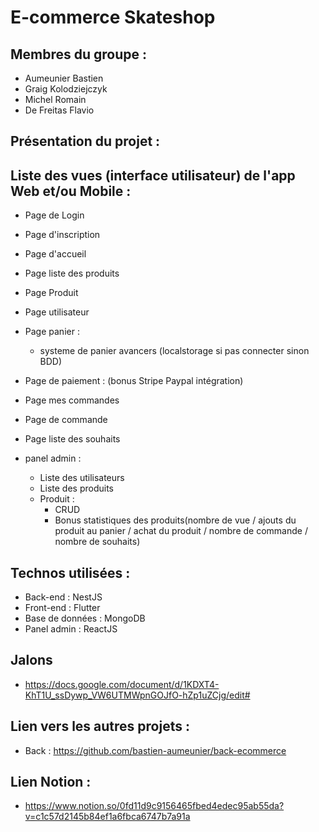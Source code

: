 # E-commerce Skateshop

## Membres du groupe :

- Aumeunier Bastien
- Graig Kolodziejczyk
- Michel Romain
- De Freitas Flavio

## Présentation du projet :

## Liste des vues (interface utilisateur) de l'app Web et/ou Mobile :

- Page de Login
- Page d'inscription
- Page d'accueil
- Page liste des produits
- Page Produit
- Page utilisateur
- Page panier :
  - systeme de panier avancers (localstorage si pas connecter sinon BDD)
- Page de paiement : (bonus Stripe Paypal intégration)
- Page mes commandes
- Page de commande
- Page liste des souhaits

- panel admin :
  - Liste des utilisateurs
  - Liste des produits
  - Produit :
    - CRUD
    - Bonus statistiques des produits(nombre de vue / ajouts du produit au panier / achat du produit / nombre de commande / nombre de souhaits)

## Technos utilisées :

- Back-end : NestJS
- Front-end : Flutter
- Base de données : MongoDB
- Panel admin : ReactJS

## Jalons
  - https://docs.google.com/document/d/1KDXT4-KhT1U_ssDywp_VW6UTMWpnGOJfO-hZp1uZCjg/edit#

## Lien vers les autres projets : 
- Back : https://github.com/bastien-aumeunier/back-ecommerce

## Lien Notion :

- https://www.notion.so/0fd11d9c9156465fbed4edec95ab55da?v=c1c57d2145b84ef1a6fbca6747b7a91a
